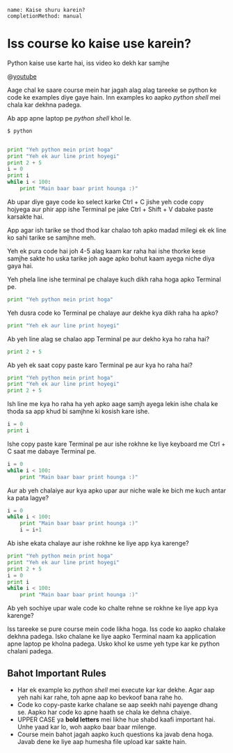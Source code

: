 ```ngMeta
name: Kaise shuru karein?
completionMethod: manual
```

# Iss course ko kaise use karein?

Python kaise use karte hai, iss video ko dekh kar samjhe

@[youtube](ccPrUbz1oto) 

Aage chal ke saare course mein har jagah alag alag tareeke se python ke code ke examples diye gaye hain. Inn examples ko aapko *python shell* mei chala kar dekhna padega. 

Ab app apne laptop pe *python shell* khol le.
```sh
$ python
```

```python

print "Yeh python mein print hoga"
print "Yeh ek aur line print hoyegi"
print 2 + 5
i = 0
print i
while i < 100:
    print "Main baar baar print hounga :)"

```
Ab upar diye gaye code ko select karke Ctrl + C jishe yeh code copy hojyega aur phir app ishe Terminal pe jake Ctrl + Shift + V dabake paste karsakte hai.

App agar ish tarike se thod thod kar chalao toh apko madad milegi ek ek line ko sahi 
tarike se samjhne meh.

Yeh ek pura code hai joh 4-5 alag kaam kar raha hai ishe thorke kese samjhe sakte ho uska tarike joh aage apko bohut kaam ayega niche diya gaya hai.



Yeh phela line ishe terminal pe chalaye kuch dikh raha hoga apko Terminal pe.
```python
print "Yeh python mein print hoga"
```

Yeh dusra code ko Terminal pe chalaye aur dekhe kya dikh raha ha apko?
```python
print "Yeh ek aur line print hoyegi"
```

Ab yeh line alag se chalao app Terminal pe aur dekho kya ho raha hai?
```python
print 2 + 5
```

Ab yeh ek saat copy paste karo Terminal pe aur kya ho raha hai?
```python
print "Yeh python mein print hoga"
print "Yeh ek aur line print hoyegi"
print 2 + 5
```

Ish line me kya ho raha ha yeh apko aage samjh ayega lekin ishe chala ke thoda sa app khud bi samjhne ki kosish kare ishe.
```python
i = 0
print i
```

Ishe copy paste kare Terminal pe aur ishe rokhne ke liye keyboard me Ctrl + C saat me dabaye Terminal pe.
```python
i = 0
while i < 100:
    print "Main baar baar print hounga :)"
```

Aur ab yeh chalaiye aur kya apko upar aur niche wale ke bich me kuch antar ka pata lagye?
```python
i = 0
while i < 100:
    print "Main baar baar print hounga :)"
    i = i+1
```


Ab ishe ekata chalaye aur ishe rokhne ke liye app kya karenge?
```python
print "Yeh python mein print hoga"
print "Yeh ek aur line print hoyegi"
print 2 + 5
i = 0
print i
while i < 100:
    print "Main baar baar print hounga :)"
```
Ab yeh sochiye upar wale code ko chalte rehne se rokhne ke liye app kya karenge?

Iss tareeke se pure course mein code likha hoga. Iss code ko aapko chalake dekhna padega. Isko chalane ke liye aapko Terminal naam ka application
apne laptop pe kholna padega. Usko khol ke usme yeh type kar ke python chalani padega.



## Bahot Important Rules
- Har ek example ko *python shell* mei execute kar kar dekhe. Agar aap yeh nahi kar rahe, toh apne aap ko bevkoof bana rahe ho.
- Code ko copy-paste karke chalane se aap seekh nahi payenge dhang se. Aapko har code ko apne haath se chala ke dehna chaiye.
- UPPER CASE ya **bold letters** mei likhe hue shabd kaafi important hai. Unhe yaad kar lo, woh aapko baar baar milenge.
- Course mein bahot jagah aapko kuch questions ka javab dena hoga. Javab dene ke liye aap humesha file upload kar sakte hain.


